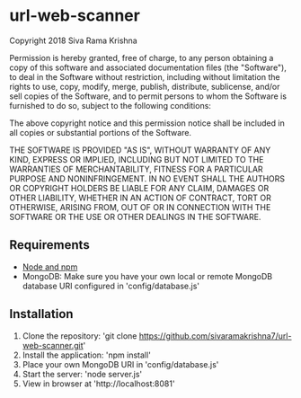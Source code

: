 # url-web-scanner
Copyright 2018 Siva Rama Krishna

Permission is hereby granted, free of charge, to any person obtaining a copy of this software and associated documentation files (the "Software"), to deal in the Software without restriction, including without limitation the rights to use, copy, modify, merge, publish, distribute, sublicense, and/or sell copies of the Software, and to permit persons to whom the Software is furnished to do so, subject to the following conditions:

The above copyright notice and this permission notice shall be included in all copies or substantial portions of the Software.

THE SOFTWARE IS PROVIDED "AS IS", WITHOUT WARRANTY OF ANY KIND, EXPRESS OR IMPLIED, INCLUDING BUT NOT LIMITED TO THE WARRANTIES OF MERCHANTABILITY, FITNESS FOR A PARTICULAR PURPOSE AND NONINFRINGEMENT. IN NO EVENT SHALL THE AUTHORS OR COPYRIGHT HOLDERS BE LIABLE FOR ANY CLAIM, DAMAGES OR OTHER LIABILITY, WHETHER IN AN ACTION OF CONTRACT, TORT OR OTHERWISE, ARISING FROM, OUT OF OR IN CONNECTION WITH THE SOFTWARE OR THE USE OR OTHER DEALINGS IN THE SOFTWARE.


## Requirements

- [Node and npm](http://nodejs.org)
- MongoDB: Make sure you have your own local or remote MongoDB database URI configured in 'config/database.js'

## Installation

1. Clone the repository: 'git clone https://github.com/sivaramakrishna7/url-web-scanner.git'
2. Install the application: 'npm install'
3. Place your own MongoDB URI in 'config/database.js'
3. Start the server: 'node server.js'
4. View in browser at 'http://localhost:8081'
